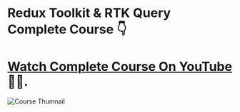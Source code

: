 ﻿# Redux Toolkit & RTK Query Complete Course 👇

# [Watch Complete Course On YouTube](https://www.youtube.com/watch?v=CI8VeG0GI-M&t=1s) 🤘🥂.

![Course Thumnail](/thumb.png)
